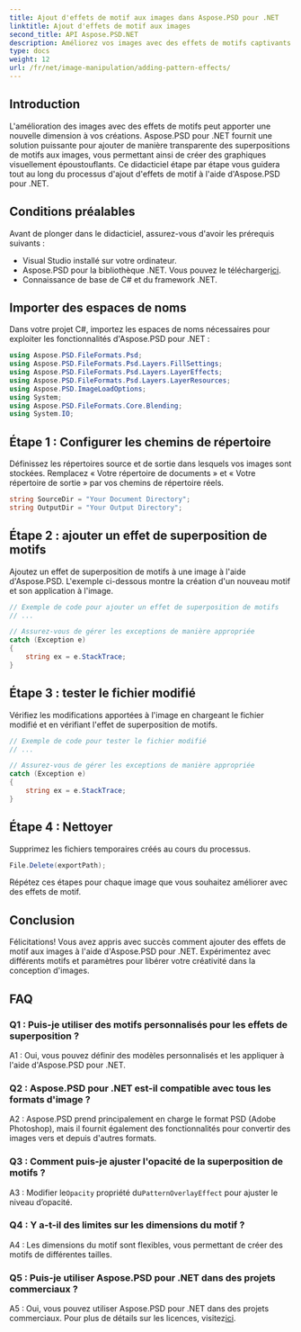 ```yaml
---
title: Ajout d'effets de motif aux images dans Aspose.PSD pour .NET
linktitle: Ajout d'effets de motif aux images
second_title: API Aspose.PSD.NET
description: Améliorez vos images avec des effets de motifs captivants à l'aide d'Aspose.PSD pour .NET. Suivez notre guide étape par étape pour ajouter des modèles personnalisés de manière transparente.
type: docs
weight: 12
url: /fr/net/image-manipulation/adding-pattern-effects/
---
```

## Introduction

L'amélioration des images avec des effets de motifs peut apporter une nouvelle dimension à vos créations. Aspose.PSD pour .NET fournit une solution puissante pour ajouter de manière transparente des superpositions de motifs aux images, vous permettant ainsi de créer des graphiques visuellement époustouflants. Ce didacticiel étape par étape vous guidera tout au long du processus d'ajout d'effets de motif à l'aide d'Aspose.PSD pour .NET.

## Conditions préalables

Avant de plonger dans le didacticiel, assurez-vous d'avoir les prérequis suivants :

- Visual Studio installé sur votre ordinateur.
-  Aspose.PSD pour la bibliothèque .NET. Vous pouvez le télécharger[ici](https://releases.aspose.com/psd/net/).
- Connaissance de base de C# et du framework .NET.

## Importer des espaces de noms

Dans votre projet C#, importez les espaces de noms nécessaires pour exploiter les fonctionnalités d'Aspose.PSD pour .NET :

```csharp
using Aspose.PSD.FileFormats.Psd;
using Aspose.PSD.FileFormats.Psd.Layers.FillSettings;
using Aspose.PSD.FileFormats.Psd.Layers.LayerEffects;
using Aspose.PSD.FileFormats.Psd.Layers.LayerResources;
using Aspose.PSD.ImageLoadOptions;
using System;
using Aspose.PSD.FileFormats.Core.Blending;
using System.IO;
```

## Étape 1 : Configurer les chemins de répertoire

Définissez les répertoires source et de sortie dans lesquels vos images sont stockées. Remplacez « Votre répertoire de documents » et « Votre répertoire de sortie » par vos chemins de répertoire réels.

```csharp
string SourceDir = "Your Document Directory";
string OutputDir = "Your Output Directory";
```

## Étape 2 : ajouter un effet de superposition de motifs

Ajoutez un effet de superposition de motifs à une image à l'aide d'Aspose.PSD. L'exemple ci-dessous montre la création d'un nouveau motif et son application à l'image.

```csharp
// Exemple de code pour ajouter un effet de superposition de motifs
// ...

// Assurez-vous de gérer les exceptions de manière appropriée
catch (Exception e)
{
    string ex = e.StackTrace;
}
```

## Étape 3 : tester le fichier modifié

Vérifiez les modifications apportées à l'image en chargeant le fichier modifié et en vérifiant l'effet de superposition de motifs.

```csharp
// Exemple de code pour tester le fichier modifié
// ...

// Assurez-vous de gérer les exceptions de manière appropriée
catch (Exception e)
{
    string ex = e.StackTrace;
}
```

## Étape 4 : Nettoyer

Supprimez les fichiers temporaires créés au cours du processus.

```csharp
File.Delete(exportPath);
```

Répétez ces étapes pour chaque image que vous souhaitez améliorer avec des effets de motif.

## Conclusion

Félicitations! Vous avez appris avec succès comment ajouter des effets de motif aux images à l'aide d'Aspose.PSD pour .NET. Expérimentez avec différents motifs et paramètres pour libérer votre créativité dans la conception d'images.

## FAQ

### Q1 : Puis-je utiliser des motifs personnalisés pour les effets de superposition ?

A1 : Oui, vous pouvez définir des modèles personnalisés et les appliquer à l'aide d'Aspose.PSD pour .NET.

### Q2 : Aspose.PSD pour .NET est-il compatible avec tous les formats d'image ?

A2 : Aspose.PSD prend principalement en charge le format PSD (Adobe Photoshop), mais il fournit également des fonctionnalités pour convertir des images vers et depuis d'autres formats.

### Q3 : Comment puis-je ajuster l'opacité de la superposition de motifs ?

 A3 : Modifier le`Opacity` propriété du`PatternOverlayEffect` pour ajuster le niveau d’opacité.

### Q4 : Y a-t-il des limites sur les dimensions du motif ?

A4 : Les dimensions du motif sont flexibles, vous permettant de créer des motifs de différentes tailles.

### Q5 : Puis-je utiliser Aspose.PSD pour .NET dans des projets commerciaux ?

A5 : Oui, vous pouvez utiliser Aspose.PSD pour .NET dans des projets commerciaux. Pour plus de détails sur les licences, visitez[ici](https://purchase.aspose.com/buy).